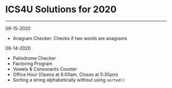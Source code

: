 # ICS4U Solutions for 2020
---

09-15-2020
- Anagram Checker: Checks if two words are anagrams

09-14-2020
- Palindrome Checker
- Factoring Program
- Vowels & Consonants Counter
- Office Hour (Opens at 8:00am, Closes at 5:30pm)
- Sorting a string alphabetically without using ```sorted()```

